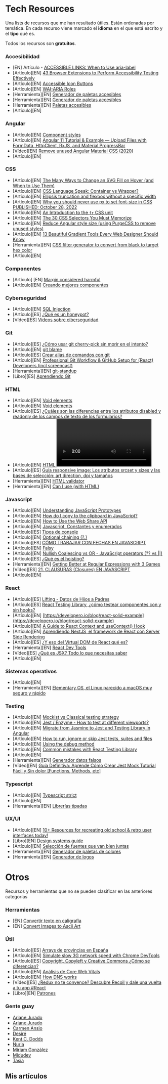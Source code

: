 # Tech Resources
Una lists de recursos que me han resultado útiles. Están ordenadas por temática. En cada recurso viene marcado el **idioma** en el que está escrito y el **tipo** qué es.

Todos los recursos son **gratuitos**.

### Accesibilidad
* [EN] Artículo - [ACCESSIBLE LINKS: When to Use aria-label](https://accessiblewebsiteservices.com/accessible-links-when-to-use-aria-labels/)
* [Artículo][EN] [43 Browser Extensions to Perform Accessibility Testing Effectively](https://www.digitala11y.com/accessibility-plug-ins-ie-chrome-firefox-browsers/)
* [Artículo][EN] [Accessible Icon Buttons](https://www.sarasoueidan.com/blog/accessible-icon-buttons/)
* [Artículo][EN] [WAI-ARIA Roles](https://developer.mozilla.org/en-US/docs/Web/Accessibility/ARIA/Roles)
* [Herramienta][EN] [Generador de paletas accesibles](https://venngage.com/tools/accessible-color-palette-generator)
* [Herramienta][EN] [Generador de paletas accesibles](http://colorsafe.co/)
* [Herramienta][EN] [Paletas accesibles](https://randoma11y.com/?color=teal)
* [Artículo][EN] []()

### Angular
* [Artículo][EN] [Component styles](https://angular.io/guide/component-styles)
* [Artículo][EN] [Angular 11 Tutorial & Example — Upload Files with FormData, HttpClient, RxJS, and Material ProgressBar](https://efficientcoder.net/angular-tutorial-example-upload-files-with-formdata-httpclient-rxjs-and-material-progressbar/)
* [Vídeo][EN] [Remove unused Angular Material CSS (2020)](https://www.youtube.com/watch?v=1rwRovyQGuo&ab_channel=DecodedFrontend)
* [Artículo][EN] []()

### CSS
* [Artículo][EN] [The Many Ways to Change an SVG Fill on Hover (and When to Use Them)](https://css-tricks.com/the-many-ways-to-change-an-svg-fill-on-hover-and-when-to-use-them/)
* [Artículo][EN] [CSS Language Speak: Container vs Wrapper?](https://stackoverflow.com/questions/4059163/css-language-speak-container-vs-wrapper)
* [Artículo][EN] [Ellipsis truncation and flexbox without a specific width](https://codepen.io/unthinkingly/full/XMwJLG)
* [Artículo][EN] [Why you should never use px to set font-size in CSS
PUBLISHED: October 28, 2022](https://joshcollinsworth.com/blog/never-use-px-for-font-size)
* [Artículo][EN] [An Introduction to the `fr` CSS unit](https://css-tricks.com/introduction-fr-css-unit/)
* [Artículo][EN] [The 30 CSS Selectors You Must Memorize](https://code.tutsplus.com/tutorials/the-30-css-selectors-you-must-memorize--net-16048)
* [Artículo][EN] [Reduce Angular style size (using PurgeCSS to remove unused styles)](https://dev.to/dylanvdmerwe/reduce-angular-style-size-using-purgecss-to-remove-unused-styles-3b2k)
* [Artículo][EN] [13 Beautiful Gradient Tools Every Web Designer Should Know](https://dev.to/madza/13-beautiful-gradient-tools-every-web-designer-should-know-4dbk)
* [Herramienta][EN] [CSS filter generator to convert from black to target hex color](https://codepen.io/sosuke/pen/Pjoqqp)
* [Artículo][EN] []()

### Componentes
* [Artículo] [EN] [Margin considered harmful](https://mxstbr.com/thoughts/margin/)
* [Artículo][EN] [Creando mejores componentes](https://octuweb.com/creando-mejores-componentes/)

### Cyberseguridad
* [Artículo][EN] [SQL Injection](https://www.w3schools.com/sql/sql_injection.asphttps://www.w3schools.com/sql/sql_injection.asp)
* [Artículo][ES] [¿Qué es un honeypot?](https://latam.kaspersky.com/resource-center/threats/what-is-a-honeypot)
* [Vídeo][ES] [Vídeos sobre ciberseguridad](https://www.reydes.com/d/?q=videos)

### Git
* [Artículo][ES] [¿Cómo usar git cherry-pick sin morir en el intento?](https://luisburgosv.medium.com/c%C3%B3mo-usar-git-cherry-pick-sin-morir-en-el-intento-fab92ba1ee7b)
* [Artículo][EN] [git blame](https://www.atlassian.com/es/git/tutorials/inspecting-a-repository/git-blame)
* [Artículo][ES] [Crear alias de comandos con git](https://styde.net/crear-alias-de-comandos-con-git/)
* [Artículo][EN] [Professional Git Workflow & GitHub Setup for (React) Developers (incl screencast)](https://dev.to/profydev/professional-git-workflow-github-setup-for-react-developers-pfj)
* [Herramienta][EN] [git-standup](https://github.com/kamranahmedse/git-standup)
* [Libro][ES] [Aprendiendo Git](https://leanpub.com/aprendiendo-git)

### HTML
* [Artículo][EN] [Void elements](https://developer.mozilla.org/en-US/docs/Glossary/Void_element)
* [Artículo][EN] [Void elements](https://developer.mozilla.org/en-US/docs/Glossary/Void_element)
* [Artículo][ES] [¿Cuáles son las diferencias entre los atributos disabled y readonly de los campos de texto de los formularios?](https://uniwebsidad.com/foro/pregunta/231/cuales-son-las-diferencias-entre-los-atributos-disabled-y-readonly-de-los-campos-de-texto-de-los-formularios/)
* [Artículo][EN] [HTML <video> poster Attribute](https://www.w3schools.com/tags/att_video_poster.asp)
* [Artículo][ES] [Guía responsive image: Los atributos srcset y sizes y las bases de selección: art direction, dpi y tamaños](https://escss.blogspot.com/2014/10/responsive-images-picture-srcset.html)
* [Herramienta][EN] [HTML validator](https://validator.w3.org/nu/)
* [Herramienta][EN] [Can I use (with HTML)](https://caninclude.glitch.me/)

### Javascript
* [Artículo][EN] [Understanding JavaScript Prototypes](https://medium.com/backticks-tildes/javascript-prototypes-ee46810e4866)
* [Artículo][EN] [How do I copy to the clipboard in JavaScript?](https://stackoverflow.com/questions/400212/how-do-i-copy-to-the-clipboard-in-javascript)
* [Artículo][EN] [How to Use the Web Share API](https://css-tricks.com/how-to-use-the-web-share-api/)
* [Artículo][EN] [Javascript. Constantes y enumerados](https://latteandcode.medium.com/javascript-constantes-y-enumerados-dd4ce7adc695)
* [Artículo][ES] [Tipos de console](https://developer.mozilla.org/es/docs/Web/API/Console)
* [Artículo][EN] [Optional chaining (?.)](https://developer.mozilla.org/en-US/docs/Web/JavaScript/Reference/Operators/Optional_chaining)
* [Artículo][ES] [CÓMO TRABAJAR CON FECHAS EN JAVASCRIPT](https://www.algoritmosalvaje.com/como-trabajar-fechas-javascript/)
* [Artículo][EN] [Falsy](https://developer.mozilla.org/en-US/docs/Glossary/Falsy)
* [Artículo][EN] [Nullish Coalescing vs OR - JavaScript operators (?? vs ||)](https://atomizedobjects.com/blog/javascript/nullish-coalescing-vs-or-javascript-operators/#:~:text=Operator%20in%20JS%3F-,The%20difference%20between%20the%20Nullish%20Coalescing%20Operator%20vs%20OR%20Operator,is%20%E2%80%9Cfalsy%E2%80%9D%20or%20not)
* [Artículo][ES] [¿Qué es el hoisting?](https://anamartinezaguilar.medium.com/qu%C3%A9-es-el-hoisting-327870f67b36)
* [Herramienta][EN] [Getting Better at Regular Expressions with 3 Games](https://www.bam.tech/article/getting-better-at-regular-expressions-with-3-games)
* [Vídeo][ES] [21. CLAUSURAS (Closures) EN JAVASCRIPT](https://www.youtube.com/watch?v=JXG_gQ0OF74&t=1s&ab_channel=LaCocinadelC%C3%B3digo)
* [Artículo][EN] []()

### React
* [Artículo][ES] [Lifting - Datos de Hijos a Padres](https://john-florez.gitbook.io/reactjs-book/lifting-datos-de-hijos-a-padres)
* [Artículo][ES] [React Testing Library, ¿cómo testear componentes con y sin hooks?](https://www.paradigmadigital.com/dev/react-testing-library-como-testear-hooks/)
* [Artículo][EN] [https://developero.io/blog/react-solid-example](https://developero.io/blog/react-solid-example)
* [Artículo][EN] [A Guide to React Context and useContext() Hook](https://dmitripavlutin.com/react-context-and-usecontext/)
* [Artículo][EN] [Aprendiendo NextJS, el framework de React con Server Side Rendering](https://www.youtube.com/watch?v=2jxc8DMzt0I&ab_channel=midudev)
* [Artículo][ES] [¿Y eso del Virtual DOM de React qué es?](https://latteandcode.medium.com/y-eso-del-virtual-dom-de-react-qu%C3%A9-es-3feed6366925)
* [Herramienta][EN] [React Dev Tools](https://github.com/facebook/react-devtools)
* [Vídeo][ES] [¿Qué es JSX? Todo lo que necesitas saber](https://www.youtube.com/watch?v=oGSf4_bOzec&ab_channel=CarlosAzaustre-AprendeJavaScript)
* [Artículo][EN] []()

### Sistemas operativos
* [Artículo][EN] []()
* [Herramienta][EN] [Elementary OS, el Linux parecido a macOS muy seguro y rápido](https://www.softzone.es/linux/distros/elementary-os-linux/)

### Testing
* [Artículo][EN] [Mockist vs Classical testing strategy](https://romainbrunie.medium.com/mockist-v-classical-testing-strategy-d967f1bc263c)
* [Artículo][EN] [Jest / Enzyme - How to test at different viewports?](https://stackoverflow.com/questions/46221210/jest-enzyme-how-to-test-at-different-viewports)
* [Artículo][EN] [Migrate from Jasmine to Jest and Testing Library in Angular](https://dev.to/this-is-angular/migrate-from-jasmine-to-jest-and-testing-in-angular-286i)
* [Artículo][EN] [How to run, ignore or skip Jest tests, suites and files](https://codewithhugo.com/run-skip-single-jest-test/)
* [Artículo][EN] [Using the debug method](https://subscription.packtpub.com/book/web-development/9781800564459/2/ch02lvl1sec14/using-the-debug-method)
* [Artículo][EN] [Common mistakes with React Testing Library](https://kentcdodds.com/blog/common-mistakes-with-react-testing-library)
* [Artículo][EN] []()
* [Herramienta][EN] [Generador datos falsos](https://fakerjs.dev/)
* [Vídeo][EN] [Guía Definitiva: Aprende Cómo Crear Jest Mock Tutorial Fácil y Sin dolor [Functions, Methods, etc]](https://www.youtube.com/watch?v=giywdKF4SXY&ab_channel=Developero)

### Typescript
* [Artículo][EN] [Typescript strict](https://www.typescriptlang.org/tsconfig#strict)
* [Artículo][EN] []()
* [Herramienta][EN] [Librerías tipadas](https://github.com/DefinitelyTyped/DefinitelyTyped/tree/master/types)

### UX/UI
* [Artículo][EN] [10+ Resources for recreating old school & retro user interfaces today!](https://dev.to/iainfreestone/10-resources-for-recreating-old-school-retro-user-interfaces-today-hkj)
* [Libro][EN] [Design systems guide](https://thedesignsystem.guide/)
* [Artículo][EN] [Selección de fuentes que van bien juntas](https://www.fontbuddies.com/)
* [Herramienta][EN] [Generador de paletas de colores](https://meodai.github.io/poline/)
* [Herramienta][EN] [Generador de logos](https://maketext.io/)

# Otros
Recursos y herramientas que no se pueden clasificar en las anteriores categorías

### Herramientas
* [EN] [Convertir texto en caligrafía](https://www.calligrapher.ai/)
* [EN] [Convert Images to Ascii Art](https://manytools.org/hacker-tools/convert-images-to-ascii-art)

### Útil
* [Artículo][ES] [Arrays de provincias en España](https://gist.github.com/amaia/9463)
* [Artículo][EN] [Simulate slow 3G network speed with Chrome DevTools](https://dandkim.com/simulate-slow-networks/test%20slow%20network%20connections/)
* [Artículo][ES] [
Copyright, Copyleft y Creative Commons ¿Cómo se diferencian?](https://luzuriagacastro.com/copyright-copyleft-y-creative-commons-como-se-diferencian/)
* [Artículo][EN] [Análisis de Core Web Vitals](https://www.flat101.es/blog/seo/core-web-vitals/)
* [Artículo][EN] [How DNS works](https://howdns.works/ep1/)
* [Vídeo][ES] [¿Redux no te convence? Descubre Recoil y dale una vuelta a tu app #React](https://www.youtube.com/watch?v=z0M6mEACXzw&ab_channel=CodelyTV-Redescubrelaprogramaci%C3%B3n)
* [Libro][EN] [Patrones](https://www.patterns.dev/)

### Gente guay
* [Ariane Jurado](https://twitter.com/Ari_Reinventada)
* [Ariane Jurado](https://twitter.com/Ari_Reinventada)
* [Carmen Ansio](https://twitter.com/carmenansio)
* [Desiré](https://twitter.com/helleworld_)
* [Kent C. Dodds](https://twitter.com/kentcdodds)
* [Nuria](https://twitter.com/miriamgonp)
* [Miriam González](https://twitter.com/nuria_codes)
* [Midudev](https://twitter.com/midudev)
* [Tasia](https://twitter.com/AnastasiaKnt)

## Mis artículos

